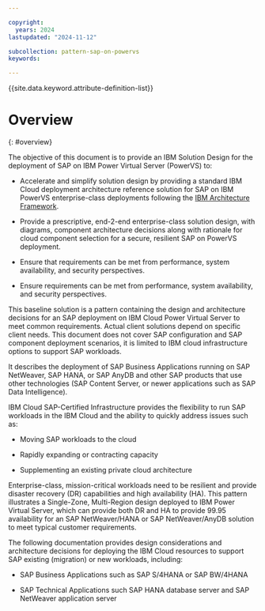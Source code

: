```yaml
---

copyright:
  years: 2024
lastupdated: "2024-11-12"

subcollection: pattern-sap-on-powervs
keywords:

---
```


{{site.data.keyword.attribute-definition-list}}

# Overview
{: #overview}

The objective of this document is to provide an IBM Solution Design
for the deployment of SAP on IBM Power Virtual Server (PowerVS) to:

- Accelerate and simplify solution design by providing a standard IBM Cloud deployment architecture reference solution for SAP on IBM PowerVS enterprise-class deployments following the [IBM Architecture Framework](/docs/architecture-framework?topic=architecture-framework-intro).

- Provide a prescriptive, end-2-end enterprise-class solution design, with diagrams, component architecture decisions along with rationale for cloud component selection for a secure, resilient SAP on PowerVS deployment.

- Ensure that requirements can be met from performance, system availability, and security perspectives.

- Ensure requirements can be met from performance, system availability, and security perspectives.

This baseline solution is a pattern containing the design and architecture decisions for an SAP deployment on IBM Cloud Power Virtual Server to meet common requirements. Actual client solutions depend on specific client needs. This document does not cover SAP configuration and SAP component deployment scenarios, it is limited to IBM cloud infrastructure options to support SAP workloads.

It describes the deployment of SAP Business Applications running on SAP NetWeaver, SAP HANA, or SAP AnyDB and other SAP products that use other technologies (SAP Content Server, or newer applications such as SAP Data Intelligence).

IBM Cloud SAP-Certified Infrastructure provides the flexibility to run SAP workloads in the IBM Cloud and the ability to quickly address issues such as:

- Moving SAP workloads to the cloud

- Rapidly expanding or contracting capacity

- Supplementing an existing private cloud architecture

Enterprise-class, mission-critical workloads need to be resilient and provide disaster recovery (DR) capabilities and high availability (HA). This pattern illustrates a Single-Zone, Multi-Region design deployed to IBM Power Virtual Server, which can provide both DR and HA to provide 99.95 availability for an SAP NetWeaver/HANA or SAP NetWeaver/AnyDB solution to meet typical customer requirements.

The following documentation provides design considerations and architecture decisions for deploying the IBM Cloud resources to support SAP existing (migration) or new workloads, including:

- SAP Business Applications such as SAP S/4HANA or SAP BW/4HANA

- SAP Technical Applications such SAP HANA database server and SAP NetWeaver application server
